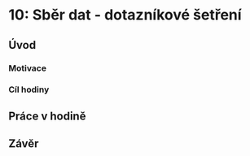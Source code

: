 # 10: Sběr dat - dotazníkové šetření

## Úvod

### Motivace

### Cíl hodiny

## Práce v hodině

## Závěr

